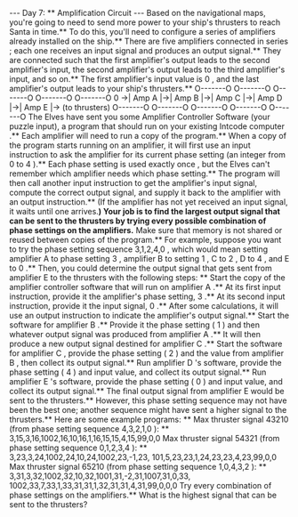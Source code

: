 --- Day 7: ** Amplification Circuit ---
Based on the navigational maps, you're going to need to send more power to your ship's thrusters to reach Santa in time.** To do this, you'll need to configure a series of
amplifiers
already installed on the ship.**
There are five
amplifiers connected in series
; each one receives an input signal and produces an output signal.**  They are connected such that the first amplifier's output leads to the second amplifier's input, the second amplifier's output leads to the third amplifier's input, and so on.**  The first amplifier's input value is
0
, and the last amplifier's output leads to your ship's thrusters.**
O-------O  O-------O  O-------O  O-------O  O-------O
0 ->| Amp A |->| Amp B |->| Amp C |->| Amp D |->| Amp E |-> (to thrusters)
    O-------O  O-------O  O-------O  O-------O  O-------O
The Elves have sent you some
Amplifier Controller Software
(your puzzle input), a program that should run on your
existing Intcode computer
.** Each amplifier will need to run a copy of the program.**
When a copy of the program starts running on an amplifier, it will first use an input instruction to ask the amplifier for its current
phase setting
(an integer from
0
to
4
).** Each phase setting is used
exactly once
, but the Elves can't remember which amplifier needs which phase setting.**
The program will then call another input instruction to get the amplifier's input signal, compute the correct output signal, and supply it back to the amplifier with an output instruction.** (If the amplifier has not yet received an input signal, it waits until one arrives.**)
Your job is to
find the largest output signal that can be sent to the thrusters
by trying every possible combination of phase settings on the amplifiers.** Make sure that memory is not shared or reused between copies of the program.**
For example, suppose you want to try the phase setting sequence
3,1,2,4,0
, which would mean setting amplifier
A
to phase setting
3
, amplifier
B
to setting
1
,
C
to
2
,
D
to
4
, and
E
to
0
.** Then, you could determine the output signal that gets sent from amplifier
E
to the thrusters with the following steps: **
Start the copy of the amplifier controller software that will run on amplifier
A
.** At its first input instruction, provide it the amplifier's phase setting,
3
.**  At its second input instruction, provide it the input signal,
0
.**  After some calculations, it will use an output instruction to indicate the amplifier's output signal.**
Start the software for amplifier
B
.** Provide it the phase setting (
1
) and then whatever output signal was produced from amplifier
A
.** It will then produce a new output signal destined for amplifier
C
.**
Start the software for amplifier
C
, provide the phase setting (
2
) and the value from amplifier
B
, then collect its output signal.**
Run amplifier
D
's software, provide the phase setting (
4
) and input value, and collect its output signal.**
Run amplifier
E
's software, provide the phase setting (
0
) and input value, and collect its output signal.**
The final output signal from amplifier
E
would be sent to the thrusters.** However, this phase setting sequence may not have been the best one; another sequence might have sent a higher signal to the thrusters.**
Here are some example programs: **
Max thruster signal
43210
(from phase setting sequence
4,3,2,1,0
): **
3,15,3,16,1002,16,10,16,1,16,15,15,4,15,99,0,0
Max thruster signal
54321
(from phase setting sequence
0,1,2,3,4
): **
3,23,3,24,1002,24,10,24,1002,23,-1,23,
101,5,23,23,1,24,23,23,4,23,99,0,0
Max thruster signal
65210
(from phase setting sequence
1,0,4,3,2
): **
3,31,3,32,1002,32,10,32,1001,31,-2,31,1007,31,0,33,
1002,33,7,33,1,33,31,31,1,32,31,31,4,31,99,0,0,0
Try every combination of phase settings on the amplifiers.**
What is the highest signal that can be sent to the thrusters?